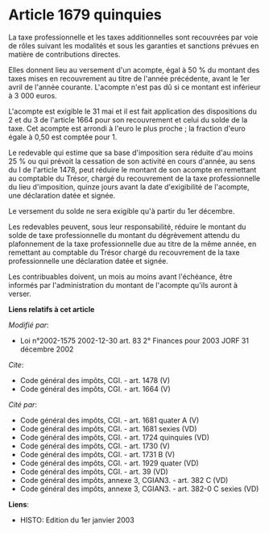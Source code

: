 # Article 1679 quinquies

La taxe professionnelle et les taxes additionnelles sont recouvrées par voie de rôles suivant les modalités et sous les
garanties et sanctions prévues en matière de contributions directes. 

Elles donnent lieu au versement d'un acompte, égal à 50 % du montant des taxes mises en recouvrement au titre de l'année
précédente, avant le 1er avril de l'année courante. L'acompte n'est pas dû si ce montant est inférieur à 3 000 euros.

L'acompte est exigible le 31 mai et il est fait application des dispositions du 2 et du 3 de l'article 1664 pour son
recouvrement et celui du solde de la taxe. Cet acompte est arrondi à l'euro le plus proche ; la fraction d'euro égale à 0,50
est comptée pour 1. 

Le redevable qui estime que sa base d'imposition sera réduite d'au moins 25 % ou qui prévoit la cessation de son activité en
cours d'année, au sens du I de l'article 1478, peut réduire le montant de son acompte en remettant au comptable du Trésor,
chargé du recouvrement de la taxe professionnelle du lieu d'imposition, quinze jours avant la date d'exigibilité de
l'acompte, une déclaration datée et signée. 

Le versement du solde ne sera exigible qu'à partir du 1er décembre. 

Les redevables peuvent, sous leur responsabilité, réduire le montant du solde de taxe professionnelle du montant du
dégrèvement attendu du plafonnement de la taxe professionnelle due au titre de la même année, en remettant au comptable du
Trésor chargé du recouvrement de la taxe professionnelle une déclaration datée et signée. 

Les contribuables doivent, un mois au moins avant l'échéance, être informés par l'administration du montant de l'acompte
qu'ils auront à verser.

**Liens relatifs à cet article**

_Modifié par_:

  - Loi n°2002-1575 2002-12-30 art. 83 2° Finances pour 2003 JORF 31 décembre 2002

_Cite_:

  - Code général des impôts, CGI. - art. 1478 (V)
  - Code général des impôts, CGI. - art. 1664 (V)

_Cité par_:

  - Code général des impôts, CGI. - art. 1681 quater A (V)
  - Code général des impôts, CGI. - art. 1681 sexies (VD)
  - Code général des impôts, CGI. - art. 1724 quinquies (VD)
  - Code général des impôts, CGI. - art. 1730 (V)
  - Code général des impôts, CGI. - art. 1731 B (V)
  - Code général des impôts, CGI. - art. 1929 quater (VD)
  - Code général des impôts, CGI. - art. 39 (VD)
  - Code général des impôts, annexe 3, CGIAN3. - art. 382 C (VD)
  - Code général des impôts, annexe 3, CGIAN3. - art. 382-0 C sexies (VD)

**Liens**:

  - HISTO: Edition du 1er janvier 2003
